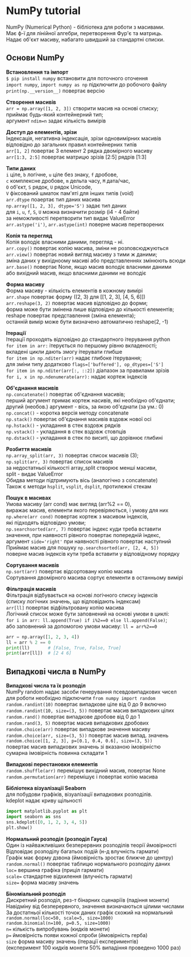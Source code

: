 # NumPy tutorial

NumPy (Numerical Python) - бібліотека для роботи з масивами.  
Має ф-ї для лінійної алгебри, перетворення Фур'є та матриць.  
Надає об'єкт масиву, набагато швидший за стандартні списки.

## Основи NumPy

**Встановлення та імпорт**  
`$ pip install numpy` встановити для поточного оточення  
`import numpy`, `import numpy as np` підключити до робочого файлу  
`print(np.__version__)` повертає версію  

**Створення масивів**  
`arr = np.array([1, 2, 3])` створити масив на основі списку;  
приймає будь-який контейнерний тип;  
аргумент `ndim=n` задає кількість вимірів  

**Доступ до елементів, зрізи**  
Індексація, негативна індексація, зрізи одновимірних масивів  
відповідно до загальних правил контейнерних типів  
`arr[1, 2]` повертає 3 елемент 2 рядка двомірного масиву  
`arr[1:3, 2:5]` повертає матрицю зрізів [2:5] рядрів [1:3]

**Типи даних**  
`i` ціле, `b` логічне, `u` ціле без знаку, `f` дробове,  
`c` комплексне дробове, `m` дельта часу, `M` дата/час,  
`O` об'єкт, `S` рядок, `U` рядок Unicode,  
`V` фіксований шматок пам'яті для інших типів (void)  
`arr.dtype` поаертає тип даних масива  
`np.array([1, 2, 3], dtype='S')` задає тип даних  
для `i`, `u`, `f`, `S`, `U` можна визначити розмір (i4 - 4 байти)  
за неможливості перетворити тип видає ValueError  
`arr.astype('i')`, `arr.astype(int)` поверне масив перетворених  

**Копія та перегляд**  
Копія володіє власними даними, перегляд - ні.  
`arr.copy()` повертає копію масива, зміни не розповсюджуються  
`arr.view()` повертає новий вигляд масиву з тими ж даними;  
зміна даних у вихідноому масиві або представленнях змінюють всюди  
`arr.base()` повертає None, якщо масив володіє власними даними  
або вихідний масив, якщо власними даними не володіє

**Форма масиву**  
Форма масиву - кількість елементів в кожному вимірі  
`arr.shape` повертає форму ((2, 3) для [[1, 2, 3], [4, 5, 6]])  
`arr.reshape(3, 2)` повертає масив відповідно до форми;  
форма може бути змінена лише відповідно до кількості елементів;  
reshape повертає представлення (зміна елемента);  
останній вимір може бути визначено автоматично reshape(2, -1)  

**Ітерації**  
Ітерації проходять відповідно до стандартного ітерування python  
`for item in arr:` ітерується по першому рівню вкладеності;  
вкладені цикли дають змогу ітерувати глибше  
`for item in np.nditer(arr)` надає глибоке ітерування;  
для зміни типу додатково `flags=['buffered'], op_dtypes=['S']`  
`for item in np.nditer(arr[:, ::2])` діапазон за правилами зрізів  
`for i, x in np.ndenumerate(arr):` надає кортеж індексів  

**Об'єднання масивів**  
`np.concatenate()` повертає об'єднання масивів;  
перший аргумент примає кортеж насивів, які необхідно об'єднати;  
другий (необов.) аргумент - вісь, за якою об'єднати (за ум.: 0)  
`np.concat()` - коротка версія методу concatenate  
`np.stack()` повертає об'єднання масивів вздовж нової осі  
`np.hstack()` - укладання в стек вздовж рядків  
`np.vstack()` - укладання в стек вздовж стовпців  
`np.dstack()` - укладання в стек по виситі, що дорівнює глибині  

**Розбиття масивів**  
`np.array_split(arr, 3)` повертає список масивів (3);  
`np.split(arr, 3)` повертає список масивів  
за недостатньої кількості array_split створює менші масиви,  
split - видає ValueError  
Обидва методи підтримують вісь (аналогічно з concatenate)  
Також є методи `hsplit`, `vsplit`, `dsplit`, протилежні стекам

**Пошук в масивах**  
Умова масиву (arr cond) має вигляд (arr%2 == 0),  
виражає масив, елементи якого перевіряються, і умову для них  
`np.where(arr cond)` повертає кортеж з масивом індексів,  
які підходять відповідно умови;  
`np.searchsorted(arr, 7)` повертає індекс куди треба вставити  
значення, при наявності рівного повертає попередній індекс,  
аргумент `side='right'` при наявності рівного повертає наступний  
Приймає масив для пошуку `np.searchsorted(arr, [2, 4, 5])`  
поверне масив індексів кути треба вставити у відповідному порядку  

**Сортування масивів**  
`np.sort(arr)` повертає відсортовану копію масива  
Сортування двомірного масива сортує елементи в останньому вимірі  

**Фільтрація масивів**  
Фільтрація відбувається на основі логічного списку індексів  
(списку логічних значень, що відповідають індексам)  
`arr[ll]` повертає відфільтровану копію масива  
Логічний список може бути заповнений на основі умови в циклі:  
`for i in arr: ll.append(True) if i%2==0 else ll.append(False)`;  
або заповнений за допомогою умови масиву: `ll = arr%2==0`  

```py
arr = np.array([1, 2, 3, 4])
ll = arr % 2 == 0  
print(ll)       # [False, True, False, True]
print(arr[ll])  # [2 4 6]
```

## Випадкові числа в NumPy

**Випадкові числа та їх розподіл**  
NumPy random надає засоби генерування псевдовипадкових чисел  
для роботи необхідно підключити `from numpy import random`  
`random.randint(10)` повертає випадкове ціле від 0 до 9 включно  
`random.randint(10, size=(3, 5))` повертає масив випадкових цілих  
`random.rand()` повертає випадкове дробове від 0 до 1  
`random.rand(3, 5)` повертає масив випадкових дробових  
`random.choice(arr)` повертає випадкове значення масиву  
`random.choice(arr, size=(3, 5))` повертає масив випад. значень  
`random.choice([1, 2, 3], p=[0.1, 0.4, 0.6], size=(3, 5))`  
повертає масив випадкових значень зі вказаною імовірністю  
сумарна імовірність повинна складати 1  

**Випадкові перестановки елементів**  
`random.shuffle(arr)` перемішує вихідний масив, повертає None  
`random.permutation(arr)` перемішує і повертає копію масива  

**Бібліотека візуалізації Seaborn**  
для побудови графіків, візуалізації випадкових розподілів.  
kdeplot надає криву щільності

```py
import matplotlib.pyplot as plt
import seaborn as sns
sns.kdeplot([0, 1, 2, 3, 4, 5])
plt.show()
```

**Нормальний розподіл (розподіл Гауса)**  
Один із найважливіших безперервних розподілів теорії ймовірності  
Відповідає розподілу багатьох подій (н-д влучність гармати)  
Графік має форму дзвона (ймовірність зростає ближче до центру)  
`random.normal()` повертає таблицю нормального розподілу даних  
`loc=` вершина графіка (приціл гармати)  
`scale=` стандартне відхилення (влучність гармати)  
`size=` форма масиву значень

**Біноміальний розподіл**  
Дискретний розподіл, рез-т бінарних сценаріїв (падіння монети)  
Навідміну від безперервного, значення визначаються цілими числами  
За достатньої кількості точок даних графік схожий на нормальний  
`random.normal(loc=50, scale=5, size=1000)`  
`random.binomial(n=100, p=0.5, size=1000)`  
`n=` кількість випробувань (кидків монети)  
`p=` ймовірність появи кожної спроби (ймовірність герба)  
`size` форма масиву значень (ітерації експериментів)  
(експеримент 100 кидків монети 50% випадіння проведено 1000 раз)

